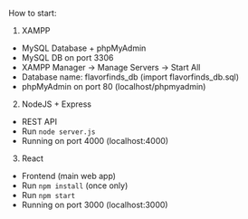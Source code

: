How to start:

1. XAMPP
- MySQL Database + phpMyAdmin
- MySQL DB on port 3306
- XAMPP Manager -> Manage Servers -> Start All
- Database name: flavorfinds_db (import flavorfinds_db.sql)
- phpMyAdmin on port 80 (localhost/phpmyadmin)

2. NodeJS + Express
- REST API
- Run `node server.js`
- Running on port 4000 (localhost:4000)

3. React
- Frontend (main web app)
- Run `npm install` (once only)
- Run `npm start`
- Running on port 3000 (localhost:3000)
